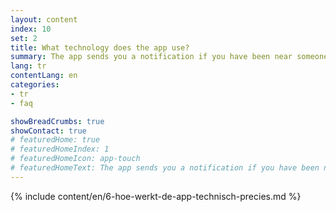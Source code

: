 ```yaml
---
layout: content
index: 10
set: 2
title: What technology does the app use?
summary: The app sends you a notification if you have been near someone who has tested positive for coronavirus, if you were near them for a longer period
lang: tr
contentLang: en
categories:
- tr
- faq

showBreadCrumbs: true
showContact: true
# featuredHome: true
# featuredHomeIndex: 1
# featuredHomeIcon: app-touch
# featuredHomeText: The app sends you a notification if you have been near someone who has tested positive for coronavirus, if you were near them for a longer period.
---
```

{% include content/en/6-hoe-werkt-de-app-technisch-precies.md %}

